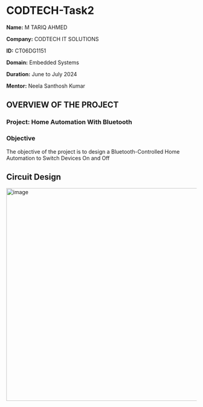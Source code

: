 # CODTECH-Task2

**Name:** M TARIQ AHMED

**Company:** CODTECH IT SOLUTIONS

**ID:** CT06DG1151

**Domain:** Embedded Systems

**Duration:** June to July 2024

**Mentor:** Neela Santhosh Kumar

## OVERVIEW OF THE PROJECT

### Project: Home Automation With Bluetooth

### Objective 
The objective of the project is to design a Bluetooth-Controlled Home Automation to Switch Devices On and Off

## Circuit Design

<img width="1255" height="563" alt="image" src="https://github.com/user-attachments/assets/e1306770-f4cf-4aea-8b58-f93ba712ecd3" />

